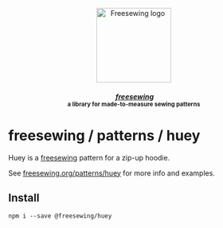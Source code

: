 <p align="center">
  <a title="Go to freesewing.org" href="https://freesewing.org/"><img src="https://freesewing.org/img/logo/black.svg" align="center" width="150px" alt="Freesewing logo"/></a>
</p>
<h4 align="center"><em>&nbsp;<a title="Go to freesewing.org" href="https://freesewing.org/">freesewing</a></em>
<br><sup>a library for made-to-measure sewing patterns</sup>
</h4>

# freesewing / patterns / huey

Huey is a [freesewing](https://github.com/freesewing/freesewing) pattern
for a zip-up hoodie.

See [freesewing.org/patterns/huey](https://freesewing.org/patterns/huey)
for more info and examples.

## Install

```
npm i --save @freesewing/huey
```
